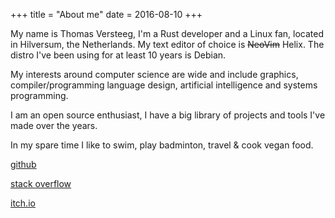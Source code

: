 +++
title = "About me"
date = 2016-08-10
+++

My name is Thomas Versteeg, I'm a Rust developer and a Linux fan, located in Hilversum, the Netherlands.
My text editor of choice is ~~NeoVim~~ Helix. The distro I've been using for at least 10 years is Debian.

My interests around computer science are wide and include graphics, compiler/programming language design, artificial intelligence and systems programming.

I am an open source enthusiast, I have a big library of projects and tools I've made over the years.

In my spare time I like to swim, play badminton, travel & cook vegan food.

[github](https://github.com/tversteeg)

[stack overflow](https://stackoverflow.com/users/1350184/tversteeg)

[itch.io](https://tversteeg.itch.io/)
